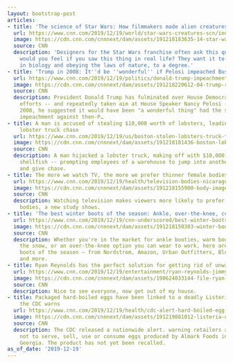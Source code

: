 ```yaml
---
layout: bootstrap-post
articles:
- title: 'The science of Star Wars: How filmmakers made alien creatures believable'
  url: https://www.cnn.com/2019/12/19/world/star-wars-creatures-scn/index.html
  image: https://cdn.cnn.com/cnnnext/dam/assets/191218183635-14-star-wars-creatures-super-tease.jpg
  source: CNN
  description: 'Designers for the Star Wars franchise often ask this question: How
    would you feel if you saw this thing in real life? They want it to be grounded
    in biology and obeying the laws of nature, to a degree.'
- title: 'Trump in 2008: It''d be ''wonderful'' if Pelosi impeached Bush over Iraq'
  url: https://www.cnn.com/2019/12/19/politics/donald-trump-impeachment-nancy-pelosi-george-w-bush/index.html
  image: https://cdn.cnn.com/cnnnext/dam/assets/191218220612-04-trump-rally-1218-super-tease.jpg
  source: CNN
  description: President Donald Trump has fulminated over House Democrats' impeachment
    efforts -- and repeatedly taken aim at House Speaker Nancy Pelosi -- though in
    2008, he suggested it would have been "a wonderful thing" had the speaker pursued
    impeachment against then-P…
- title: A man is accused of stealing $10,000 worth of lobsters, leading to a bizarre
    lobster truck chase
  url: https://www.cnn.com/2019/12/19/us/boston-stolen-lobsters-truck-trnd/index.html
  image: https://cdn.cnn.com/cnnnext/dam/assets/191218181436-boston-lobster-heist-super-tease.jpg
  source: CNN
  description: A man hijacked a lobster truck, making off with $10,000 worth of the
    shellfish -- prompting employees of a warehouse to jump into another lobster truck
    and give chase.
- title: The more we watch TV, the more we prefer thinner female bodies, study shows
  url: https://www.cnn.com/2019/12/19/health/television-bodies-nicaragua-scli-intl-scn-wellness/index.html
  image: https://cdn.cnn.com/cnnnext/dam/assets/191218155900-body-image-tv-study-super-tease.jpg
  source: CNN
  description: Watching television makes viewers more likely to prefer thinner female
    bodies, a new study shows.
- title: 'The best winter boots of the season: Ankle, over-the-knee, combat and more'
  url: https://www.cnn.com/2019/12/19/cnn-underscored/best-winter-boots/index.html
  image: https://cdn.cnn.com/cnnnext/dam/assets/191218150303-winter-boots-lead-super-tease.jpg
  source: CNN
  description: Whether you're in the market for ankle booties, warm boots for braving
    the snow, or an over-the-knee option you can wear to work, here are the best winter
    boots of the season — from Nordstrom, Amazon, Urban Outfitters, Bloomingdale's
    and more.
- title: Ryan Reynolds has the perfect solution for getting rid of unwanted guests
  url: https://www.cnn.com/2019/12/19/entertainment/ryan-reynolds-jimmy-fallon/index.html
  image: https://cdn.cnn.com/cnnnext/dam/assets/190624033144-file-ryan-reynolds-01-super-tease.jpg
  source: CNN
  description: Nice to see everyone, now get out of my house.
- title: Packaged hard-boiled eggs have been linked to a deadly Listeria outbreak,
    the CDC warns
  url: https://www.cnn.com/2019/12/19/health/cdc-alert-hard-boiled-egg-listeria-outbreak-trnd/index.html
  image: https://cdn.cnn.com/cnnnext/dam/assets/191219081012-listeria-outbreak-hard-boiled-eggs-trnd-super-tease.jpg
  source: CNN
  description: The CDC released a nationwide alert. warning retailers and consumers
    not to serve, sell, use or consume eggs produced by Almark Foods in Gainesville,
    Georgia. The product has not yet been recalled.
as_of_date: '2019-12-19'
---
```


